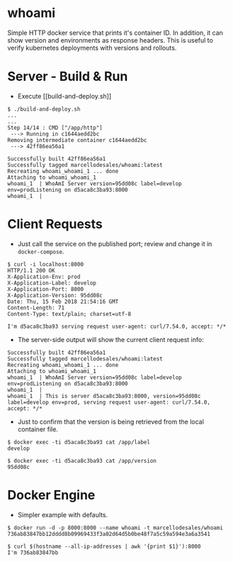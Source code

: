 whoami
======

Simple HTTP docker service that prints it's container ID. In addition, it can show version and environments as response headers.
This is useful to verify kubernetes deployments with versions and rollouts.

# Server - Build & Run

* Execute [[build-and-deploy.sh]]

```
$ ./build-and-deploy.sh
...
...
Step 14/14 : CMD ["/app/http"]
 ---> Running in c1644aedd2bc
Removing intermediate container c1644aedd2bc
 ---> 42ff86ea56a1

Successfully built 42ff86ea56a1
Successfully tagged marcellodesales/whoami:latest
Recreating whoami_whoami_1 ... done
Attaching to whoami_whoami_1
whoami_1  | WhoAmI Server version=95dd08c label=develop env=prodListening on d5aca8c3ba93:8000
whoami_1  |
```

# Client Requests 

* Just call the service on the published port; review and change it in `docker-compose`.

```
$ curl -i localhost:8000
HTTP/1.1 200 OK
X-Application-Env: prod
X-Application-Label: develop
X-Application-Port: 8000
X-Application-Version: 95dd08c
Date: Thu, 15 Feb 2018 21:54:16 GMT
Content-Length: 71
Content-Type: text/plain; charset=utf-8

I'm d5aca8c3ba93 serving request user-agent: curl/7.54.0, accept: */*
```

* The server-side output will show the current client request info:

```
Successfully built 42ff86ea56a1
Successfully tagged marcellodesales/whoami:latest
Recreating whoami_whoami_1 ... done
Attaching to whoami_whoami_1
whoami_1  | WhoAmI Server version=95dd08c label=develop env=prodListening on d5aca8c3ba93:8000
whoami_1  |
whoami_1  | This is server d5aca8c3ba93:8000, version=95dd08c label=develop env=prod, serving request user-agent: curl/7.54.0, accept: */*
```

* Just to confirm that the version is being retrieved from the local container file.

```
$ docker exec -ti d5aca8c3ba93 cat /app/label
develop

$ docker exec -ti d5aca8c3ba93 cat /app/version
95dd08c
```

# Docker Engine

* Simpler example with defaults.

```
$ docker run -d -p 8000:8000 --name whoami -t marcellodesales/whoami
736ab83847bb12dddd8b09969433f3a02d64d5b0be48f7a5c59a594e3a6a3541
    
$ curl $(hostname --all-ip-addresses | awk '{print $1}'):8000
I'm 736ab83847bb
```

